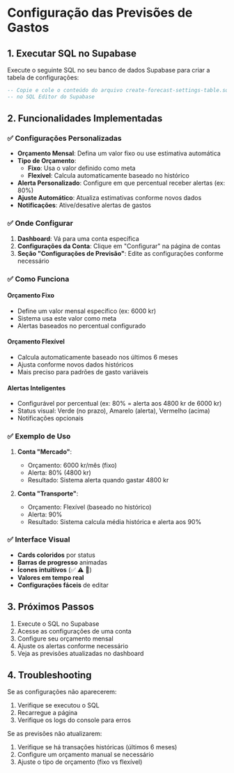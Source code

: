 # Configuração das Previsões de Gastos

## 1. Executar SQL no Supabase

Execute o seguinte SQL no seu banco de dados Supabase para criar a tabela de configurações:

```sql
-- Copie e cole o conteúdo do arquivo create-forecast-settings-table.sql
-- no SQL Editor do Supabase
```

## 2. Funcionalidades Implementadas

### ✅ Configurações Personalizadas
- **Orçamento Mensal**: Defina um valor fixo ou use estimativa automática
- **Tipo de Orçamento**: 
  - **Fixo**: Usa o valor definido como meta
  - **Flexível**: Calcula automaticamente baseado no histórico
- **Alerta Personalizado**: Configure em que percentual receber alertas (ex: 80%)
- **Ajuste Automático**: Atualiza estimativas conforme novos dados
- **Notificações**: Ative/desative alertas de gastos

### ✅ Onde Configurar
1. **Dashboard**: Vá para uma conta específica
2. **Configurações da Conta**: Clique em "Configurar" na página de contas
3. **Seção "Configurações de Previsão"**: Edite as configurações conforme necessário

### ✅ Como Funciona

#### Orçamento Fixo
- Define um valor mensal específico (ex: 6000 kr)
- Sistema usa este valor como meta
- Alertas baseados no percentual configurado

#### Orçamento Flexível
- Calcula automaticamente baseado nos últimos 6 meses
- Ajusta conforme novos dados históricos
- Mais preciso para padrões de gasto variáveis

#### Alertas Inteligentes
- Configurável por percentual (ex: 80% = alerta aos 4800 kr de 6000 kr)
- Status visual: Verde (no prazo), Amarelo (alerta), Vermelho (acima)
- Notificações opcionais

### ✅ Exemplo de Uso

1. **Conta "Mercado"**:
   - Orçamento: 6000 kr/mês (fixo)
   - Alerta: 80% (4800 kr)
   - Resultado: Sistema alerta quando gastar 4800 kr

2. **Conta "Transporte"**:
   - Orçamento: Flexível (baseado no histórico)
   - Alerta: 90% 
   - Resultado: Sistema calcula média histórica e alerta aos 90%

### ✅ Interface Visual

- **Cards coloridos** por status
- **Barras de progresso** animadas
- **Ícones intuitivos** (✅ ⚠️ 🔴)
- **Valores em tempo real**
- **Configurações fáceis** de editar

## 3. Próximos Passos

1. Execute o SQL no Supabase
2. Acesse as configurações de uma conta
3. Configure seu orçamento mensal
4. Ajuste os alertas conforme necessário
5. Veja as previsões atualizadas no dashboard

## 4. Troubleshooting

Se as configurações não aparecerem:
1. Verifique se executou o SQL
2. Recarregue a página
3. Verifique os logs do console para erros

Se as previsões não atualizarem:
1. Verifique se há transações históricas (últimos 6 meses)
2. Configure um orçamento manual se necessário
3. Ajuste o tipo de orçamento (fixo vs flexível)

